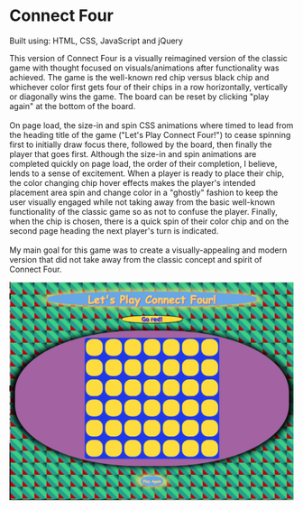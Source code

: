 # Connect Four

Built using: HTML, CSS, JavaScript and jQuery 

This version of Connect Four is a visually reimagined version of the classic game with thought focused on visuals/animations after functionality was achieved.
The game is the well-known red chip versus black chip and whichever color first gets four of their chips in a row horizontally, vertically or diagonally wins the game.
The board can be reset by clicking "play again" at the bottom of the board.  
<br>
On page load, the size-in and spin CSS animations where timed to lead from the heading title of the game ("Let's Play Connect Four!") to cease spinning first to initially draw focus there, followed by the board, then finally the player that goes first.
Although the size-in and spin animations are completed quickly on page load, the order of their completion, I believe, lends to a sense of excitement.
When a player is ready to place their chip, the color changing chip hover effects makes the player's intended placement area spin and change color in a "ghostly" fashion to keep the user visually
engaged while not taking away from the basic well-known functionality of the classic game so as not to confuse the player.
Finally, when the chip is chosen, there is a quick spin of their color chip and on the second page heading the next player's turn is indicated.
<br>
<br>
My main goal for this game was to create a visually-appealing and modern version that did not take away from the classic concept and spirit of Connect Four.

<p align="center">
  <img src="Project 1 Screen Shot .png" width="850" title="hover text">
</p>
